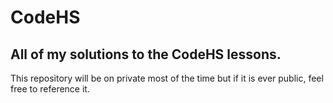 # CodeHS
All of my solutions to the CodeHS lessons.
---
This repository will be on private most of the time but if it is ever public, feel free to reference it.
